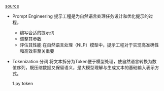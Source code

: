 [source](https://github.com/microsoft/generative-ai-for-beginners/blob/main/04-prompt-engineering-fundamentals/python/aoai-assignment.ipynb)

- Prompt Engineering
    提示工程是为自然语言处理任务设计和优化提示的过程。
    - 编写合适的提示词
    - 调整其参数
    - 评估其性能
    在自然语言处理（NLP）模型中，提示工程对于实现高准确性和高效率至关重要

- Tokenization 分词
    将文本拆分为Token便于模型处理，使自然语言转换为数值序列，既压缩数据又保留语义，是大模型理解与生成文本的基础输入表示方式。

    1.py token 
    